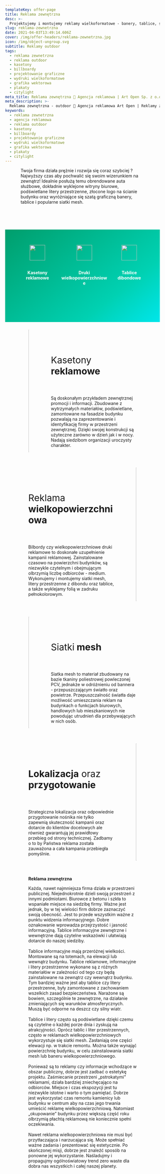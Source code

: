 ```yaml
---
templateKey: offer-page
title: Reklama zewnętrzna
desc: >-
  Projektujemy i montujemy reklamy wielkoformatowe - banery, tablice, siatki mesh, billboardy reklamowe i inne. Zadbamy o odpowiednią lokalizację oraz przygotowanie.
slug: reklama-zewnetrzna
date: 2021-04-03T13:49:14.606Z
cover: /img/offer-headers/reklama-zewnetrzna.jpg
icon: /img/object-ungroup.svg
subtitle: Reklamy outdoor
tags:
  - reklama zewnetrzna
  - reklama outdoor
  - kasetony
  - billboardy
  - projektowanie graficzne
  - wydruki wielkoformatowe
  - grafika wektorowa
  - plakaty
  - citylight
meta_title: Reklama zewnętrzna 🌱 Agencja reklamowa | Art Open Sp. z o.o.
meta_description: >-
  Reklama zewnętrzna - outdoor 🌳 Agencja reklamowa Art Open | Reklamy zewnętrzne, plakaty, billboardy, reklamy wielkoformatowe, kasetony, druki wielkopowierzchniowe, podświetlane z obudową, projektujemy i montujemy reklamy outdoor. Nie zwlekaj poznaj pełną ofertę!
keywords:
  - reklama zewnetrzna
  - agencja reklamowa
  - reklama outdoor
  - kasetony
  - billboardy
  - projektowanie graficzne
  - wydruki wielkoformatowe
  - grafika wektorowa
  - plakaty
  - citylight
---
```

<div style="margin-left:10%;margin-right:10%">
<p>Twoja firma działa prężnie i rozwija się coraz szybciej ? Najwyższy czas aby pochwalić się swoim wizerunkiem na zewnątrz! Idealnie posłużą temu obrendowane auta służbowe, dokładnie wyklejone witryny biurowe, podświetlane litery przestrzenne, złocone logo na ścianie budynku oraz wyróżniające się szatą graficzną banery, tablice i popularne siatki mesh.</p>
<br>

</div>

<div style="margin-top:50px;min-height:200px;text-align:center;background-image: linear-gradient(141deg, rgb(0, 158, 108) 0%, rgb(0, 209, 178) 71%, rgb(0, 230, 235) 100%);padding:50px;color:white" class="columns">

<div class="column">
<img src="/img/offer-icons/kasetony-reklamowe.svg" width="50px" />
<br><br>
<p><b>Kasetony reklamowe</b></p>
</div>

<div class="column">
<img src="/img/offer-icons/druki-wielkopowierzchniowe.svg" width="50px" />
<br><br>
<p><b>Druki wielkopowierzchniowe</b></p>
</div>

<div class="column">
<img src="/img/offer-icons/tablice-dibondowe.svg" width="50px" />
<br><br>
<p><b>Tablice dibondowe</b></p>
</div>

</div>

<div class="columns" style="margin-left:10%;margin-right:10%;padding:5%">
<div class="column" style="padding:0px">
<img class="oimg" width="100%" src="https://artopen.pl/images/2020/04/08/kaseton-fryzjer.jpg" />
</div>
<div class="column" style="margin-top:50px;padding-left:50px">
<p style="font-size:30px">Kasetony<b> reklamowe</b></p>
<br>
<p>
Są doskonałym przykładem zewnętrznej promocji i informacji. Zbudowane z wytrzymałych materiałów, podświetlane, zamontowane na fasadzie budynku pozwalają na zaprezentowanie i identyfikację firmy w przestrzeni zewnętrznej. Dzięki swojej konstrukcji są użyteczne zarówno w dzień jak i w nocy. Nadają siedzibom organizacji uroczysty charakter.
</p>
</div>
</div>

<div class="columns" style="margin-left:10%;margin-right:10%;padding:5%">
<div class="column" style="margin-top:50px;padding-right:50px">
<p style="font-size:30px">Reklama <b>wielkopowierzchniowa</b></p>
<br>
<p>
Bilbordy czy wielkopowierzchniowe druki reklamowe to doskonałe uzupełnienie kampanii reklamowej. Zainstalowane czasowo na powierzchni budynków, są niezwykle czytelnym i obejmującym olbrzymią liczbę odbiorców - medium. Wykonujemy i montujemy siatki mesh, litery przestrzenne z dibondu oraz tablice, a także wyklejamy folią w zadruku pełnokolorowym.</p>
</div>
<div class="column" style="padding:0px">
<img class="oimg" width="100%" src="https://artopen.pl/images/2020/04/07/citylight_delaval.jpg" />
</div>
</div>

<div class="columns" style="margin-left:10%;margin-right:10%;padding:5%">
<div class="column" style="padding:0px">
<img class="oimg" width="100%" src="https://artopen.pl/images/2020/04/08/kaseton-fryzjer.jpg" />
</div>
<div class="column" style="margin-top:50px;padding-left:50px">
<p style="font-size:30px">Siatki<b> mesh</b></p>
<br>
<p>
Siatka mesh to materiał zbudowany na bazie tkaniny poliestrowej powleczonej PCV, jednakże w odróżnieniu od bannera - przepuszczającym światło oraz powietrze. Przepuszczalność światła daje możliwość umieszczania reklam na budynkach o funkcjach biurowych, handlowych lub mieszkaniowych nie powodując utrudnień dla przebywających w nich osób.
</p>
</div>
</div>

<div class="columns" style="margin-left:10%;margin-right:10%;padding:5%">
<div class="column" style="margin-top:50px;padding-right:50px">
<p style="font-size:30px"><b>Lokalizacja</b> oraz <b>przygotowanie</b></p>
<br>
<p>
Strategiczna lokalizacja oraz odpowiednie przygotowanie nośnika nie tylko zapewnią skuteczność kampanii oraz dotarcie do klientów docelowych ale również gwarantują jej prawidłowy przebieg od strony technicznej. Zadbamy o to by Państwa reklama została zauważona a cała kampania przebiegła pomyślnie.</p>
</div>
<div class="column" style="padding:0px">
<img class="oimg" width="100%" src="https://artopen.pl/images/2020/04/07/citylight_delaval.jpg" />
</div>
</div>


<div style="margin-left:10%;margin-right:10%;padding:5%">
<b>Reklama zewnętrzna</b>
<p>
Każda, nawet najmniejsza firma działa w przestrzeni publicznej. Niejednokrotnie dzieli swoją przestrzeń z innymi podmiotami. Biurowce z betonu i szkła to wspaniałe miejsce na siedzibę firmy.
Ważne jest jednak, by w tej wielości firm dobrze zaznaczyć swoją obecność. Jest to przede wszystkim ważne z punktu widzenia informacyjnego. Dobre oznakowanie wprowadza przejrzystość i jasność informacyjną. Tablice informacyjne zewnętrzne i wewnętrzne dają czytelne wskazówki i ułatwiają dotarcie do naszej siedziby.
<br><br>
Tablice informacyjne mają przeróżnej wielkości. Montowane są na totemach, na elewacji lub wewnątrz budynku. Tablice reklamowe, informacyjne i litery przestrzenne wykonane są z różnych materiałów w zależności od tego czy będą zainstalowane na zewnątrz czy wewnątrz budynku. Tym bardziej ważne jest aby tablice czy litery przestrzenne, były zamontowane z zachowaniem wszelkich zasad bezpieczeństwa. Narażone są bowiem, szczególnie te zewnętrzne, na działanie zmieniających się warunków atmosferycznych. Muszą być odporne na deszcz czy silny wiatr.
<br><br>
Tablice i litery często są podświetlane dzięki czemu są czytelne o każdej porze dnia i zyskują na atrakcyjności. Oprócz tablic i liter przestrzennych, często w reklamach wielkopowierzchniowych wykorzystuje się siatki mesh. Zasłaniają one części elewacji np. w trakcie remontu. Można także wynająć powierzchnię budynku, w celu zainstalowania siatki mesh lub baneru wielkopowierzchniowego.
<br><br>
Ponieważ są to reklamy czy informacje wchodzące w obszar publiczny, dobrze jest zadbać o estetykę projektu. Zaśmiecanie przestrzeni „pstrokatymi” reklamami, działa bardziej zniechęcająco na odbiorców. Miejsce i czas ekspozycji jest tu niezwykle istotne i warto o tym pamiętać. Dobrze jest wykorzystać czas remontu kamienicy lub budynku w centrum aby na czas jego trwania umieścić reklamę wielkopowierzchniową. Natomiast „okupowanie” budynku przez większą część roku olbrzymią płachtą reklamową nie koniecznie spełni oczekiwania.
<br><br>
Nawet reklama wielkopowierzchniowa nie musi być przytłaczająca i narzucająca się. Może spełniać ważne zadania i prezentować się estetycznie. Po skończonej misji, dobrze jest znaleźć sposób na ponowne jej wykorzystanie. Naśladujmy i propagujmy ogólnoświatowy trend zero waste dla dobra nas wszystkich i całej naszej planety.
</p>
</div>
